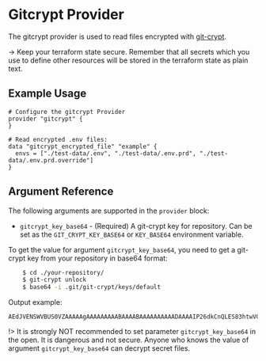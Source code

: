 # Gitcrypt Provider

The gitcrypt provider is used to read files encrypted with [git-crypt](https://github.com/AGWA/git-crypt#git-crypt---transparent-file-encryption-in-git).

-> Keep your terraform state secure. Remember that all secrets which you use to define other resources will be stored in the terraform state as plain text.

## Example Usage

```hcl
# Configure the gitcrypt Provider
provider "gitcrypt" {
}

# Read encrypted .env files:
data "gitcrypt_encrypted_file" "example" {
  envs = ["./test-data/.env", "./test-data/.env.prd", "./test-data/.env.prd.override"]
}
```

## Argument Reference

The following arguments are supported in the `provider` block:

* `gitcrypt_key_base64` - (Required) A git-crypt key for repository.
  Can be set as the `GIT_CRYPT_KEY_BASE64` or `KEY_BASE64` environment variable.

To get the value for argument `gitcrypt_key_base64`, you need to get a git-crypt key from your repository in base64 format:
```bash
    $ cd ./your-repository/
    $ git-crypt unlock
    $ base64 -i .git/git-crypt/keys/default
```
Output example:
```
AEdJVENSWVBUS0VZAAAAAgAAAAAAAAABAAAABAAAAAAAAAADAAAAIP26dkCnQLES83htwVCWmAuBx1Kiq6llC6oDSqHTbQ/rAAAABQAAAECy6URjldOBe8HX9onc4D7bx4rizU7QScmDTWVJksb0h5JZGOpV0prhHmwedfqQE0xAvTKG4wpKD4HU1TKAqI00AAAAAA==
```

!> It is strongly NOT recommended to set parameter `gitcrypt_key_base64` in the open. It is dangerous and not secure.
Anyone who knows the value of argument `gitcrypt_key_base64` can decrypt secret files.
